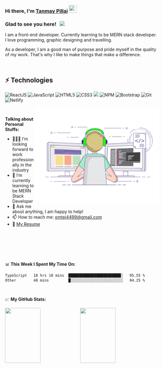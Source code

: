 ### Hi there, I'm <a href="https://tanmay-pillai44.github.io/portfolio-project/" target="_blank">Tanmay Pillai</a> <img src="https://media.giphy.com/media/hvRJCLFzcasrR4ia7z/giphy.gif" width="25px" height="25px">

### Glad to see you here! &nbsp; ![](https://visitor-badge.glitch.me/badge?page_id=Tanmay-Pillai44/Tanmay-Pillai44)

I am a front-end developer. Currently learning to be MERN stack developer. I love programming, graphic designing and travelling.

As a developer, I am a good man of purpose and pride myself in the quality of my work. That's why I like to make things that make a difference.

</br>


## ⚡ Technologies

![ReactJS](https://img.shields.io/badge/React-20232A?style=for-the-badge&logo=react&logoColor=61DAFB)
![JavaScript](https://img.shields.io/badge/JavaScript-323330?style=for-the-badge&logo=javascript&logoColor=F7DF1E)
![HTML5](https://img.shields.io/badge/-HTML5-%23E44D27?style=for-the-badge&logo=html5&logoColor=ffffff)
![CSS3](https://img.shields.io/badge/-CSS3-%231572B6?style=for-the-badge&logo=css3)
![](https://img.shields.io/badge/Material--UI-0081CB?style=for-the-badge&logo=material-ui&logoColor=white)
![NPM](https://img.shields.io/badge/npm-CB3837?style=for-the-badge&logo=npm&logoColor=white)
![Bootstrap](https://img.shields.io/badge/Bootstrap-563D7C?style=for-the-badge&logo=bootstrap&logoColor=white)
![Git](https://img.shields.io/badge/Git-F05032?style=for-the-badge&logo=git&logoColor=white)
![Netlify](https://img.shields.io/badge/Netlify-00C7B7?style=for-the-badge&logo=netlify&logoColor=white)


<img align="right" alt="GIF" src="https://github.com/Tanmay-Pillai44/Tanmay-Pillai44/blob/master/coding.gif?raw=true" width="408" height="318" />

</br>


**Talking about Personal Stuffs:**

- 👨🏻‍💻 I’m looking forward to work professionally in the industry
- 🚀 I’m currently learning to be MERN Stack Developer
- 💬 Ask me about anything, I am happy to help!
- 📫 How to reach me: omtej4499@gmail.com
- 📝 [My Resume](https://github.com/Tanmay-Pillai44/Tanmay-Pillai44/blob/master/Tanmay_Resume.pdf)

</br>
</br>
</br>
</br>
</br>


📊 **This Week I Spent My Time On:**
</br>

<!--START_SECTION:waka-->

```text
TypeScript   18 hrs 10 mins  ████████████████████████░   95.55 %
Other        48 mins         █░░░░░░░░░░░░░░░░░░░░░░░░   04.25 %
```

<!--END_SECTION:waka-->

</br>

📈 **My GitHub Stats:**


<p>
  <img height="180em" width="48%" src="https://github-readme-stats.vercel.app/api?username=Tanmay-Pillai44&show_icons=true&hide_border=true&&count_private=true&include_all_commits=true" />
  <img height="180em" width="48%" src="https://github-readme-stats.vercel.app/api/top-langs/?username=Tanmay-Pillai44&exclude_repo=KNN-Image-Classification&show_icons=true&hide_border=true&layout=compact&langs_count=8"/>
</p>
